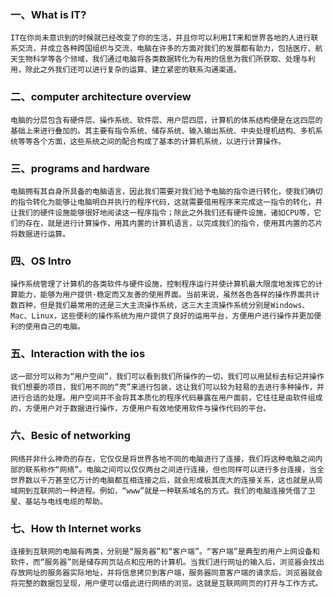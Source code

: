 ### 一、What is IT?
    IT在你尚未意识到的时候就已经改变了你的生活，并且你可以利用IT来和世界各地的人进行联系交流，并成立各种跨国组织与交流，电脑在许多的方面对我们的发展都有助力，包括医疗、航天生物科学等各个领域，我们通过电脑将各类数据转化为有用的信息为我们所获取、处理与利用，除此之外我们还可以进行复杂的运算、建立紧密的联系沟通渠道。
### 二、computer architecture overview
    电脑的分层包含有硬件层、操作系统、软件层、用户层四层，计算机的体系结构便是在这四层的基础上来进行叠加的。其主要有指令系统、储存系统、输入输出系统、中央处理机结构、多机系统等等各个方面，这些系统之间的配合构成了基本的计算机系统，以进行计算操作。
### 三、programs and hardware
    电脑拥有其自身所具备的电脑语言，因此我们需要对我们给予电脑的指令进行转化，使我们确切的指令转化为能够让电脑明白并执行的程序代码，这就需要借用程序来完成这一指令的转化，并让我们的硬件设施能够很好地阅读这一程序指令；除此之外我们还有硬件设施，诸如CPU等，它们的存在，就是进行计算操作，用其内置的计算机语言，以完成我们的指令，使用其内置的芯片将数据进行运算。
### 四、OS Intro
    操作系统管理了计算机的各类软件与硬件设施，控制程序运行并使计算机最大限度地发挥它的计算能力，能够为用户提供·稳定而又友善的使用界面。当前来说，虽然各色各样的操作界面共计数百种，但是我们最常用的还是三大主流操作系统，这三大主流操作系统分别是Windows、Mac、Linux，这些便利的操作系统为用户提供了良好的运用平台，方便用户进行操作并更加便利的使用自己的电脑。
### 五、Interaction with the ios
    这一部分可以称为“用户空间”，我们可以看到我们所操作的一切，我们可以用鼠标去标记并操作我们想要的项目，我们用不同的“壳”来进行包装，这让我们可以较为轻易的去进行多种操作，并进行合适的处理。用户空间并不会将其本质化的程序代码暴露在用户面前，它往往是由软件组成的，方便用户对于数据进行操作，方便用户有效地使用软件与操作代码的平台。
### 六、Besic of networking
    网络并非什么神奇的存在，它仅仅是将世界各地不同的电脑进行了连接，我们将这种电脑之间内部的联系称作“网络”。电脑之间可以仅仅两台之间进行连接，但也同样可以进行多台连接，当全世界数以千万甚至亿万计的电脑都互相连接之后，就会形成极其庞大的连接关系，这也就是从局域网到互联网的一种进程。例如，“www”就是一种联系域名的方式。我们的电脑连接凭借了卫星、基站与电线电缆的帮助。
### 七、How th Internet works
    连接到互联网的电脑有两类，分别是“服务器”和“客户端”。“客户端”是典型的用户上网设备和软件，而“服务器”则是储存网页站点和应用的计算机。当我们进行网址的输入后，浏览器会找出存放网址的服务器实际地址，并将信息拷贝到客户端，服务器同意客户端的请求后，浏览器就会将完整的数据包呈现，用户便可以借此进行网络的浏览。这就是互联网网页的打开与工作方式。
